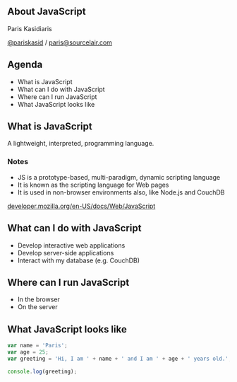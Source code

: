 ## About JavaScript

Paris Kasidiaris

[@pariskasid](https://twitter.com/pariskasid) / [paris@sourcelair.com](mailto:paris@sourcelair.com)


## Agenda

* What is JavaScript
* What can I do with JavaScript
* Where can I run JavaScript
* What JavaScript looks like


## What is JavaScript

A lightweight, interpreted, programming language.

### Notes

* JS is a prototype-based, multi-paradigm, dynamic scripting language
* It is known as the scripting language for Web pages
* It is used in non-browser environments also, like Νode.js and CouchDB

[developer.mozilla.org/en-US/docs/Web/JavaScript](https://developer.mozilla.org/en-US/docs/Web/JavaScript)


## What can I do with JavaScript

* Develop interactive web applications
* Develop server-side applications
* Interact with my database (e.g. CouchDB)


## Where can I run JavaScript

* In the browser
* On the server


## What JavaScript looks like

```javascript
var name = 'Paris';
var age = 25;
var greeting = 'Hi, I am ' + name + ' and I am ' + age + ' years old.';

console.log(greeting);
```
